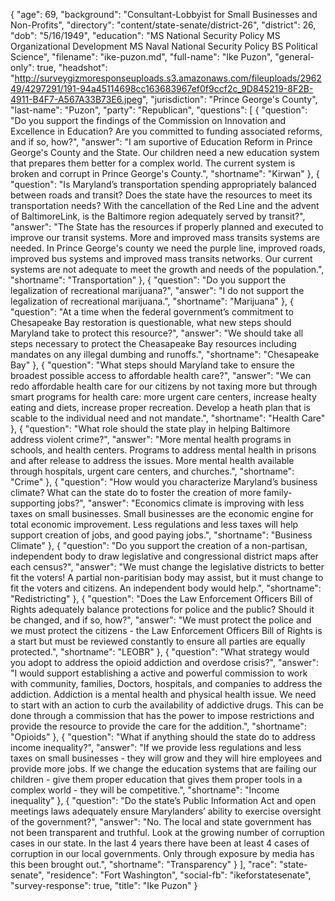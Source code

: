 {
  "age": 69,
  "background": "Consultant-Lobbyist for Small Businesses and Non-Profits",
  "directory": "content/state-senate/district-26",
  "district": 26,
  "dob": "5/16/1949",
  "education": "MS National Security Policy MS Organizational Development MS Naval National Security Policy BS Political Science",
  "filename": "ike-puzon.md",
  "full-name": "Ike Puzon",
  "general-only": true,
  "headshot": "http://surveygizmoresponseuploads.s3.amazonaws.com/fileuploads/296249/4297291/191-94a45114698cc163683967ef0f9ccf2c_9D845219-8F2B-4911-B4F7-A567A33B73E6.jpeg",
  "jurisdiction": "Prince George's County",
  "last-name": "Puzon",
  "party": "Republican",
  "questions": [
    {
      "question": "Do you support the findings of the Commission on Innovation and Excellence in Education? Are you committed to funding associated reforms, and if so, how?",
      "answer": "I am suportive of Education Reform in Prince George's County and the State.  Our children need a new education system that prepares them better for a complex world.  The current system is broken and corrupt in Prince George's County.",
      "shortname": "Kirwan"
    },
    {
      "question": "Is Maryland’s transportation spending appropriately balanced between roads and transit? Does the state have the resources to meet its transportation needs? With the cancellation of the Red Line and the advent of BaltimoreLink, is the Baltimore region adequately served by transit?",
      "answer": "The State has the resources if properly planned and executed to improve our transit systems. More and improved mass transits systems are needed. In Prince George's county we need the purple line, improved roads, improved bus systems and improved mass transits networks.  Our current systems are not adequate to meet the growth and needs of the population.",
      "shortname": "Transportation"
    },
    {
      "question": "Do you support the legalization of recreational marijuana?",
      "answer": "I do not support the legalization of recreational marijuana.",
      "shortname": "Marijuana"
    },
    {
      "question": "At a time when the federal government’s commitment to Chesapeake Bay restoration is questionable, what new steps should Maryland take to protect this resource?",
      "answer": "We should take all steps necessary to protect the Cheasapeake Bay resources including mandates on any illegal dumbing and runoffs.",
      "shortname": "Chesapeake Bay"
    },
    {
      "question": "What steps should Maryland take to ensure the broadest possible access to affordable health care?",
      "answer": "We can redo affordable health care for our citizens by not taxing more but through smart programs for health care: more urgent care centers, increase healty eating and diets, increase proper recreation. Develop a heath plan that is scable to the individual need and not mandate.",
      "shortname": "Health Care"
    },
    {
      "question": "What role should the state play in helping Baltimore address violent crime?",
      "answer": "More mental health programs in schools, and health centers. Programs to address mental health in prisons and after release to address the issues. More mental health available through hospitals, urgent care centers, and churches.",
      "shortname": "Crime"
    },
    {
      "question": "How would you characterize Maryland’s business climate? What can the state do to foster the creation of more family-supporting jobs?",
      "answer": "Economics climate is improving with less taxes on small businesses.  Small businesses are the economic engine for total economic improvement. Less regulations and less taxes will help support creation of jobs, and good paying jobs.",
      "shortname": "Business Climate"
    },
    {
      "question": "Do you support the creation of a non-partisan, independent body to draw legislative and congressional district maps after each census?",
      "answer": "We must change the legislative districts to better fit the voters!  A partial non-paritisian body may assist, but it must change to fit the voters and citizens.  An independent body would help.",
      "shortname": "Redistricting"
    },
    {
      "question": "Does the Law Enforcement Officers Bill of Rights adequately balance protections for police and the public? Should it be changed, and if so, how?",
      "answer": "We must protect the police and we must protect the citizens - the Law Enforcement Officers Bill of Rights is a start but must be reviewed constantly to ensure all parties are equally protected.",
      "shortname": "LEOBR"
    },
    {
      "question": "What strategy would you adopt to address the opioid addiction and overdose crisis?",
      "answer": "I would support establishing a active and powerful commission to work with community, families, Doctors, hospitals, and companies to address the addiction.  Addiction is a mental health and physical health issue.  We need to start with an action to curb the availability of addictive drugs. This can be done through a commission that has the power to impose restrictions and provide the resource to provide the care for the addition.",
      "shortname": "Opioids"
    },
    {
      "question": "What if anything should the state do to address income inequality?",
      "answer": "If we provide less regulations and less taxes on small businesses - they will grow and they will hire employees and provide more jobs.  If we change the education systems that are failing our children - give them proper education that gives them proper tools in a complex world - they will be competitive.",
      "shortname": "Income inequality"
    },
    {
      "question": "Do the state’s Public Information Act and open meetings laws adequately ensure Marylanders’ ability to exercise oversight of the government?",
      "answer": "No.  The local and state government has not been transparent and truthful. Look at the growing number of corruption cases in our state. In the last 4 years there have been at least 4 cases of corruption in our local governments. Only through exposure by media has this been brought out.",
      "shortname": "Transparency"
    }
  ],
  "race": "state-senate",
  "residence": "Fort Washington",
  "social-fb": "ikeforstatesenate",
  "survey-response": true,
  "title": "Ike Puzon"
}

